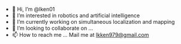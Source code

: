 - 👋 Hi, I’m @lken01
- 👀 I’m interested in robotics and artificial intelligence
- 🌱 I’m currently working on simultaneous localization and mapping
- 💞️ I’m looking to collaborate on ...
- 📫 How to reach me ... Mail me at lkken979@gmail.com

<!---
lken01/lken01 is a ✨ special ✨ repository because its `README.md` (this file) appears on your GitHub profile.
You can click the Preview link to take a look at your changes.
--->
